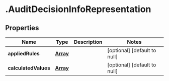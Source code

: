 # .AuditDecisionInfoRepresentation

## Properties
Name | Type | Description | Notes
------------ | ------------- | ------------- | -------------
**appliedRules** | [**Array<AuditDecisionRuleInfoRepresentation>**](AuditDecisionRuleInfoRepresentation.md) |  | [optional] [default to null]
**calculatedValues** | [**Array<AuditCalculatedValueRepresentation>**](AuditCalculatedValueRepresentation.md) |  | [optional] [default to null]


